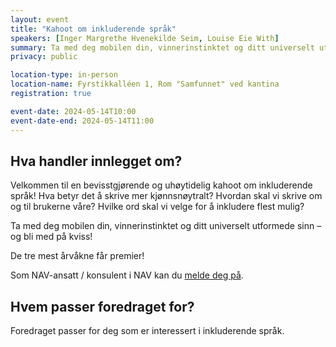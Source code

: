 ```yaml
---
layout: event
title: "Kahoot om inkluderende språk"
speakers: [Inger Margrethe Hvenekilde Seim, Louise Eie With]
summary: Ta med deg mobilen din, vinnerinstinktet og ditt universelt utformede sinn – og bli med på kviss!
privacy: public

location-type: in-person
location-name: Fyrstikkalléen 1, Rom "Samfunnet" ved kantina
registration: true

event-date: 2024-05-14T10:00
event-date-end: 2024-05-14T11:00
---
```

## Hva handler innlegget om?
Velkommen til en bevisstgjørende og uhøytidelig kahoot om inkluderende språk! Hva betyr det å skrive mer kjønnsnøytralt? Hvordan skal vi skrive om og til brukerne våre? Hvilke ord skal vi velge for å inkludere flest mulig?

Ta med deg mobilen din, vinnerinstinktet og ditt universelt utformede sinn – og bli med på kviss!

De tre mest årvåkne får premier!

Som NAV-ansatt / konsulent i NAV kan du [melde deg på](https://delta.nav.no/event/78556849-1bbc-4efa-9311-d207adcdf093).

## Hvem passer foredraget for?
Foredraget passer for deg som er interessert i inkluderende språk.
